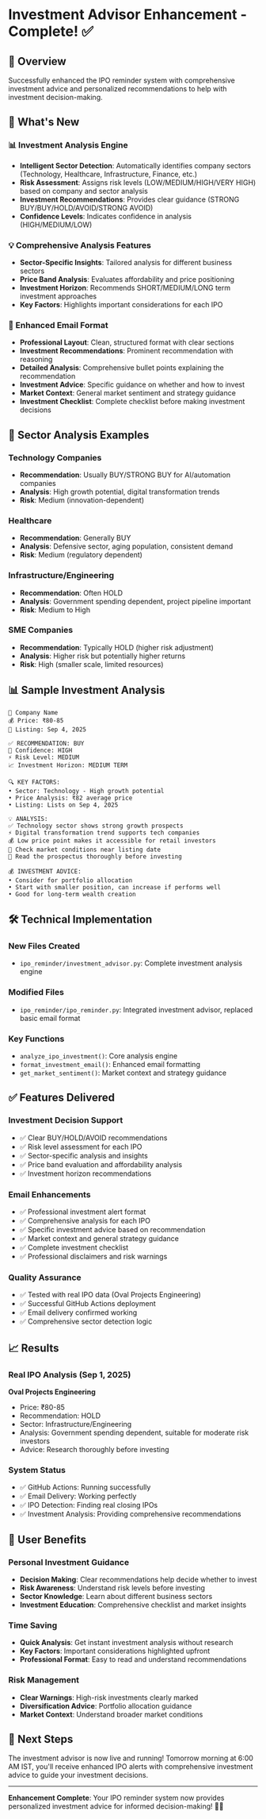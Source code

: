 # Investment Advisor Enhancement - Complete! ✅

## 🎯 Overview
Successfully enhanced the IPO reminder system with comprehensive investment advice and personalized recommendations to help with investment decision-making.

## 🚀 What's New

### 📊 Investment Analysis Engine
- **Intelligent Sector Detection**: Automatically identifies company sectors (Technology, Healthcare, Infrastructure, Finance, etc.)
- **Risk Assessment**: Assigns risk levels (LOW/MEDIUM/HIGH/VERY HIGH) based on company and sector analysis
- **Investment Recommendations**: Provides clear guidance (STRONG BUY/BUY/HOLD/AVOID/STRONG AVOID)
- **Confidence Levels**: Indicates confidence in analysis (HIGH/MEDIUM/LOW)

### 💡 Comprehensive Analysis Features
- **Sector-Specific Insights**: Tailored analysis for different business sectors
- **Price Band Analysis**: Evaluates affordability and price positioning
- **Investment Horizon**: Recommends SHORT/MEDIUM/LONG term investment approaches
- **Key Factors**: Highlights important considerations for each IPO

### 📧 Enhanced Email Format
- **Professional Layout**: Clean, structured format with clear sections
- **Investment Recommendations**: Prominent recommendation with reasoning
- **Detailed Analysis**: Comprehensive bullet points explaining the recommendation
- **Investment Advice**: Specific guidance on whether and how to invest
- **Market Context**: General market sentiment and strategy guidance
- **Investment Checklist**: Complete checklist before making investment decisions

## 🏢 Sector Analysis Examples

### Technology Companies
- **Recommendation**: Usually BUY/STRONG BUY for AI/automation companies
- **Analysis**: High growth potential, digital transformation trends
- **Risk**: Medium (innovation-dependent)

### Healthcare
- **Recommendation**: Generally BUY
- **Analysis**: Defensive sector, aging population, consistent demand
- **Risk**: Medium (regulatory dependent)

### Infrastructure/Engineering
- **Recommendation**: Often HOLD
- **Analysis**: Government spending dependent, project pipeline important
- **Risk**: Medium to High

### SME Companies
- **Recommendation**: Typically HOLD (higher risk adjustment)
- **Analysis**: Higher risk but potentially higher returns
- **Risk**: High (smaller scale, limited resources)

## 📊 Sample Investment Analysis

```
🏢 Company Name
💰 Price: ₹80-85
📅 Listing: Sep 4, 2025

✅ RECOMMENDATION: BUY
🎯 Confidence: HIGH
⚡ Risk Level: MEDIUM
📈 Investment Horizon: MEDIUM TERM

🔍 KEY FACTORS:
• Sector: Technology - High growth potential
• Price Analysis: ₹82 average price
• Listing: Lists on Sep 4, 2025

💡 ANALYSIS:
✅ Technology sector shows strong growth prospects
⚡ Digital transformation trend supports tech companies
💰 Low price point makes it accessible for retail investors
📅 Check market conditions near listing date
📖 Read the prospectus thoroughly before investing

💰 INVESTMENT ADVICE:
• Consider for portfolio allocation
• Start with smaller position, can increase if performs well
• Good for long-term wealth creation
```

## 🛠️ Technical Implementation

### New Files Created
- `ipo_reminder/investment_advisor.py`: Complete investment analysis engine

### Modified Files
- `ipo_reminder/ipo_reminder.py`: Integrated investment advisor, replaced basic email format

### Key Functions
- `analyze_ipo_investment()`: Core analysis engine
- `format_investment_email()`: Enhanced email formatting
- `get_market_sentiment()`: Market context and strategy guidance

## ✅ Features Delivered

### Investment Decision Support
- ✅ Clear BUY/HOLD/AVOID recommendations
- ✅ Risk level assessment for each IPO
- ✅ Sector-specific analysis and insights
- ✅ Price band evaluation and affordability analysis
- ✅ Investment horizon recommendations

### Email Enhancements
- ✅ Professional investment alert format
- ✅ Comprehensive analysis for each IPO
- ✅ Specific investment advice based on recommendation
- ✅ Market context and general strategy guidance
- ✅ Complete investment checklist
- ✅ Professional disclaimers and risk warnings

### Quality Assurance
- ✅ Tested with real IPO data (Oval Projects Engineering)
- ✅ Successful GitHub Actions deployment
- ✅ Email delivery confirmed working
- ✅ Comprehensive sector detection logic

## 📈 Results

### Real IPO Analysis (Sep 1, 2025)
**Oval Projects Engineering**
- Price: ₹80-85
- Recommendation: HOLD
- Sector: Infrastructure/Engineering
- Analysis: Government spending dependent, suitable for moderate risk investors
- Advice: Research thoroughly before investing

### System Status
- ✅ GitHub Actions: Running successfully
- ✅ Email Delivery: Working perfectly
- ✅ IPO Detection: Finding real closing IPOs
- ✅ Investment Analysis: Providing comprehensive recommendations

## 🎯 User Benefits

### Personal Investment Guidance
- **Decision Making**: Clear recommendations help decide whether to invest
- **Risk Awareness**: Understand risk levels before investing
- **Sector Knowledge**: Learn about different business sectors
- **Investment Education**: Comprehensive checklist and market insights

### Time Saving
- **Quick Analysis**: Get instant investment analysis without research
- **Key Factors**: Important considerations highlighted upfront
- **Professional Format**: Easy to read and understand recommendations

### Risk Management
- **Clear Warnings**: High-risk investments clearly marked
- **Diversification Advice**: Portfolio allocation guidance
- **Market Context**: Understand broader market conditions

## 🚀 Next Steps
The investment advisor is now live and running! Tomorrow morning at 6:00 AM IST, you'll receive enhanced IPO alerts with comprehensive investment advice to guide your investment decisions.

---
**Enhancement Complete**: Your IPO reminder system now provides personalized investment advice for informed decision-making! 🎯✨
